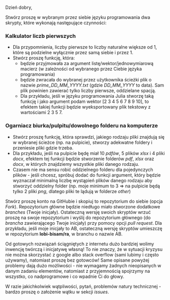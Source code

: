 Dzień dobry,

Stwórz proszę w wybranym przez siebie języku programowania dwa skrypty, które wykonają następujące czynności:

### Kalkulator liczb pierwszych

* Dla przypomnienia, liczby pierwsze to liczby naturalne większe od 1, które są podzielne wyłącznie przez samą siebie i przez 1.
* Stwórz proszę funkcję, która:
  * będzie przyjmowała za argument listę/wektor/jednowymiarową macierz (w zależności od wybranego przez Ciebie języka programowania)
  * będzie zwracała do wybranej przez użytkownika ścieżki plik o nazwie *prime\_DD\_MM\_YYYY.txt* (gdzie *DD\_MM\_YYYY* to data). Sam plik powinien zawierać tylko liczby pierwsze, oddzielane spacją.
  * Dla przykładu, jeśli w języku programowania Julia stworzę taką funkcję i jako argument podam wektor [2 3 4 5 6 7 8 9 10], to efektem takiej funkcji będzie wyeksportowany plik tekstowy z wartościami 2 3 5 7.

### Ogarniacz biurka/pulpitu/dowolnego folderu na komputerze

* Stwórz proszę funkcję, która sprawdzi, jakiego rodzaju pliki znajdują się w wybranej ścieżce (np. na pulpicie), stworzy adekwatne foldery i przeniesie pliki gdzie trzeba.
* Dla przykładu, jeśli na pulpicie będę miał 10 *pdfów*, 5 plików *xlsx* i 4 pliki *docx*, efektem tej funkcji będzie stworzenie folderów *pdf*, *xlsx* oraz *docx*, w których znajdziemy wszystkie pliki danego rodzaju.
* Czasem nie ma sensu robić oddzielnego folderu dla pojedynczych plików - jeśli chcesz, spróbuj dodać do funkcji argument, który będzie wyznaczał minimalną liczbę wystąpień plików danego rodzaju aby stworzyć oddzielny folder (np. moje minimum to 3 =\> na pulpicie będą tylko 2 pliki *png*, dlatego pliki te lądują w folderze *other*)

Stwórz proszę konto na GitHubie i skopiuj to repozytorium do siebie (opcja *Fork*). Repozytorium główne będzie niedługo miało stworzone dodatkowe *branches* (Twoje inicjały). Ostateczną wersję swoich skryptów wrzuć proszę na swoje repozytorium i wyślij do repozytorium głównego (do *brancha* zawierającego Twoje inicjały) przy pomocy opcji *pull request*. Dla przykładu, jeśli moje inicjały to AB, ostateczną wersję skryptów umieszczę w repozytorium **lobi-bisam/ra**, w branchu o nazwie AB.

Od gotowych rozwiązań ściągniętych z internetu dużo bardziej wolimy inwencję twórczą i inicjatywę własną! To nie znaczy, że w sytuacji kryzysu nie można skorzystać z google albo stack overflow (sami lubimy i często używamy), natomiast proszę bez gotowców! Same opisane powyżej problemy dają dużo możliwości - nie wymagamy żadnych nieopisanych w danym zadaniu elementów, natomiast z przyjemnością spojrzymy na wszystko, co nadprogramowe i co wpadnie Ci do głowy.

W razie jakichkolwiek wątpliwości, pytań, problemów natury technicznej - bardzo proszę o założenie wątku w sekcji *issues*.
